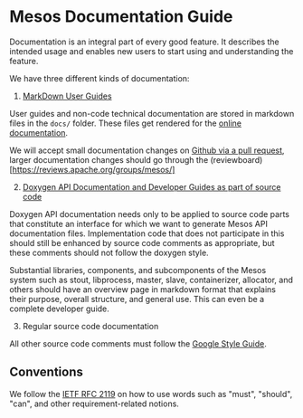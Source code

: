 # Mesos Documentation  Guide

Documentation is an integral part of every good feature. It describes the intended usage and enables new users to start using and understanding the feature.

We have three different kinds of documentation:


1. [MarkDown User Guides](markdown-style-guide.md)

  User guides and non-code technical documentation are stored in markdown files in the `docs/` folder. These files get rendered for the [online documentation](http://mesos.apache.org/documentation/latest/).

  We will accept small documentation changes on [Github via a pull request](https://github.com/apache/mesos), larger documentation changes should go through the (reviewboard)[https://reviews.apache.org/groups/mesos/]


2. [Doxygen API Documentation and Developer Guides as part of source code](doxygen-style-guide.md)

  Doxygen API documentation needs only to be applied to source code parts that
  constitute an interface for which we want to generate Mesos API documentation
  files. Implementation code that does not participate in this should still be
  enhanced by source code comments as appropriate, but these comments should not follow the doxygen style.

  Substantial libraries, components, and subcomponents of the Mesos system such as
  stout, libprocess, master, slave, containerizer, allocator, and others
  should have an overview page in markdown format that explains their
  purpose, overall structure, and general use. This can even be a complete developer guide.


3. Regular source code documentation

  All other source code comments must follow the [Google Style Guide](https://google-styleguide.googlecode.com/svn/trunk/cppguide.html#Comments).


## Conventions

We follow the [IETF RFC 2119](https://www.ietf.org/rfc/rfc2119.txt)
on how to use words such as "must", "should", "can",
and other requirement-related notions.
